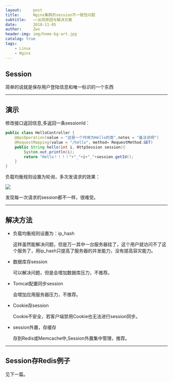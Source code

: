 ```yaml
---
layout:     post
title:      Nginx集群的session不一致性问题
subtitle:   ——出现原因与解决方案
date:       2018-11-05
author:     Zwx
header-img: img/home-bg-art.jpg
catalog: true
tags:
    - Linux
    - Nginx
---
```


## Session
   简单的说就是保存用户登陆信息和唯一标识的一个东西
   
---
## 演示
修改接口返回信息,多返回一条sessionId：
```java
public class HelloController {
    @ApiOperation(value = "这是一个作用为Hello的类",notes = "备注说明")
    @RequestMapping(value = "/hello", method= RequestMethod.GET)
    public String hello(int i, HttpSession session){
        System.out.println(i);
        return "Hello！！！！"+"_"+i+"_"+session.getId();
    }
}
```
负载均衡规则设置为轮询，多次发请求的效果：

![](http://pic.zwxzzz.top/session.png)

发现每一次请求的session都不一样，很难受。

--- 
## 解决方法

- 负载均衡规则设置为：ip_hash
    
    这样虽然能解决问题，但是万一其中一台服务器挂了，这个用户就访问不了这个服务了，用ip_hash只提高了服务器的并发能力，没有提高容灾能力。
    
- 数据库存session

    可以解决问题，但是会增加数据库压力，不推荐。

- Tomcat配置同步session

    会增加应用服务器压力，不推荐。
    
- Cookie存session
    
    Cookie不安全，若客户端禁用Cookie也无法进行session同步。    
    
- session外置，存缓存

    存到Redis或Memcache中,Session外置集中管理，推荐。
    
---
## Session存Redis例子

   见下一篇。